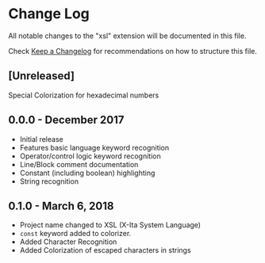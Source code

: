 # Change Log
All notable changes to the "xsl" extension will be documented in this file.

Check [Keep a Changelog](http://keepachangelog.com/) for recommendations on how to structure this file.

## [Unreleased]
Special Colorization for hexadecimal numbers


## 0.0.0  -  December 2017
-  Initial release
-  Features basic language keyword recognition
-  Operator/control logic keyword recognition
-  Line/Block comment documentation
-  Constant (including boolean) highlighting
-  String recognition

## 0.1.0  -  March 6, 2018
-  Project name changed to XSL (X-Ita System Language)
-  ``const`` keyword added to colorizer.
-  Added Character Recognition
-  Added Colorization of escaped characters in strings



